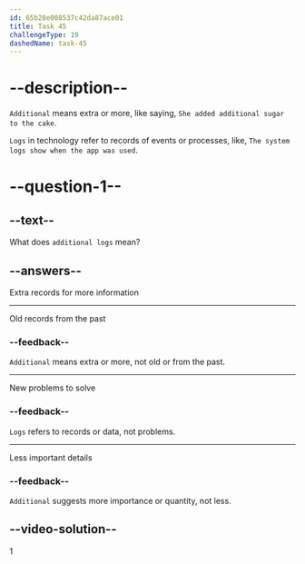 ```yaml
---
id: 65b28e008537c42da87ace01
title: Task 45
challengeType: 19
dashedName: task-45
---
```


# --description--

`Additional` means extra or more, like saying, `She added additional sugar to the cake`. 

`Logs` in technology refer to records of events or processes, like, `The system logs show when the app was used`.

# --question-1--

## --text--

What does `additional logs` mean?

## --answers--

Extra records for more information

---

Old records from the past

### --feedback--

`Additional` means extra or more, not old or from the past.

---

New problems to solve

### --feedback--

`Logs` refers to records or data, not problems.

---

Less important details

### --feedback--

`Additional` suggests more importance or quantity, not less.

## --video-solution--

1
